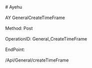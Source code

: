 <br>#     Ayehu</br>
<br>AY GeneralCreateTimeFrame</br>
<br>Method: Post</br>
<br>OperationID: General_CreateTimeFrame</br>
<br>EndPoint:</br>
<br>/Api/General/createTimeFrame</br>
